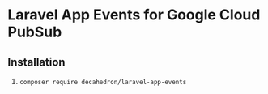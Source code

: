 # Laravel App Events for Google Cloud PubSub

## Installation

1. `composer require decahedron/laravel-app-events`